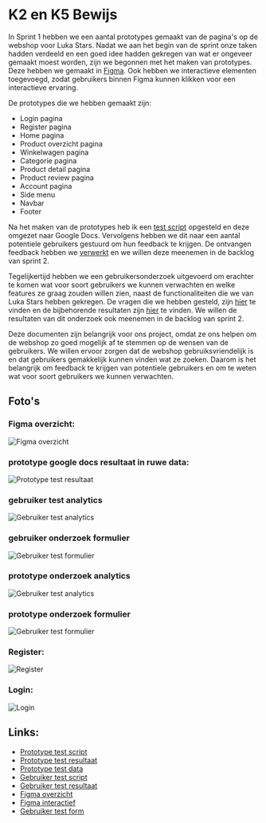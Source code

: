# K2 en K5 Bewijs
In Sprint 1 hebben we een aantal prototypes gemaakt van de pagina's op de webshop voor Luka Stars. Nadat we aan het begin van de sprint onze taken hadden verdeeld en een goed idee hadden gekregen van wat er ongeveer gemaakt moest worden, zijn we begonnen met het maken van prototypes. Deze hebben we gemaakt in [Figma](https://www.figma.com/file/gqhLU9HQsAIBpbBxSBsnxe/Home-Page?type=design&node-id=0-1&mode=design&t=crpjRXoIFqrXJnUC-0). Ook hebben we interactieve elementen toegevoegd, zodat gebruikers binnen Figma kunnen klikken voor een interactieve ervaring.

De prototypes die we hebben gemaakt zijn:
- Login pagina 
- Register pagina 
- Home pagina 
- Product overzicht pagina 
- Winkelwagen pagina
- Categorie pagina
- Product detail pagina 
- Product review pagina
- Account pagina 
- Side menu
- Navbar
- Footer

Na het maken van de prototypes heb ik een [test script](../../teamfiles/testing/prototype-test-script.md) opgesteld en deze omgezet naar Google Docs. Vervolgens hebben we dit naar een aantal potentiele gebruikers gestuurd om hun feedback te krijgen. De ontvangen feedback hebben we [verwerkt](../../teamfiles/testing/prototype-test-resultaat.md) en we willen deze meenemen in de backlog van sprint 2.

Tegelijkertijd hebben we een gebruikersonderzoek uitgevoerd om erachter te komen wat voor soort gebruikers we kunnen verwachten en welke features ze graag zouden willen zien, naast de functionaliteiten die we van Luka Stars hebben gekregen. De vragen die we hebben gesteld, zijn [hier](../../teamfiles/testing/gebruiker-test-script.md) te vinden en de bijbehorende resultaten zijn [hier](../../teamfiles/testing/gebruiker-test-resultaat.md) te vinden. We willen de resultaten van dit onderzoek ook meenemen in de backlog van sprint 2.

Deze documenten zijn belangrijk voor ons project, omdat ze ons helpen om de webshop zo goed mogelijk af te stemmen op de wensen van de gebruikers. We willen ervoor zorgen dat de webshop gebruiksvriendelijk is en dat gebruikers gemakkelijk kunnen vinden wat ze zoeken. Daarom is het belangrijk om feedback te krijgen van potentiele gebruikers en om te weten wat voor soort gebruikers we kunnen verwachten. 

## Foto's
### Figma overzicht:
![Figma overzicht](./foto's/figma-overzicht.png)

### prototype google docs resultaat in ruwe data:
![Prototype test resultaat](./foto's/prototype-testing-raw-data.png)

### gebruiker test analytics
![Gebruiker test analytics](./foto's/gebruiker-test-analytics.png)

### gebruiker onderzoek formulier
![Gebruiker test formulier](./foto's/gebruiker-test-foto.png)

### prototype onderzoek analytics
![Gebruiker test analytics](./foto's/prototype-test-analytics.png)

### prototype onderzoek formulier
![Gebruiker test formulier](./foto's/prototype-test-formulier.png)

### Register:
![Register](./foto's/register.png)

### Login:
![Login](./foto's/login.png)


## Links:
- [Prototype test script](../../teamfiles/testing/prototype-test-script.md)
- [Prototype test resultaat](../../teamfiles/testing/prototype-test-resultaat.md)
- [Prototype test data](https://docs.google.com/spreadsheets/d/1PKp6tdSQldpN2XzpXqt-qkCITgruwVLRfKsvFP-XaXc/edit?resourcekey#gid=1809565716)
- [Gebruiker test script](../../teamfiles/testing/gebruiker-test-script.md)
- [Gebruiker test resultaat](../../teamfiles/testing/gebruiker-test-resultaat.md)
- [Figma overzicht](https://www.figma.com/file/gqhLU9HQsAIBpbBxSBsnxe/Home-Page?type=design&node-id=0%3A1&mode=design&t=crpjRXoIFqrXJnUC-1)
- [Figma interactief](https://www.figma.com/proto/gqhLU9HQsAIBpbBxSBsnxe/Home-Page?type=design&node-id=1-3&t=A4NXZv8ROMuvWasy-0&scaling=min-zoom&page-id=0%3A1&starting-point-node-id=1%3A3&show-proto-sidebar=1)
- [Gebruiker test form](https://forms.gle/z4W8XWrCFwjHf72y5)
